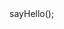 <?php

class Me 
    {
    public $name = "Arthur Henrique";
    public $age = "22";
    public $skills = "Java Developer, SQL Database Management, Backend Developer";
    public $tech = "Linux, Git, Docker, Python, C, Java, SQL, PHP";
    public $extra = "x86_64 assembly, BrainFuck";
    private $secret = "Nothing Here I Swear...";

    public function __construct() {}

    public function sayHello() {
        echo "Welcome to my world.\n";
    }
}

$arthur = new Me();
$arthur->sayHello();
